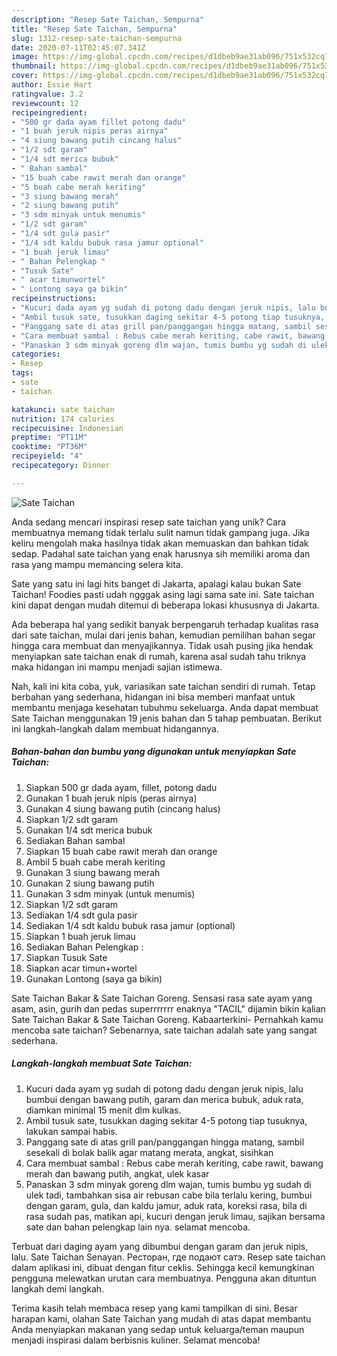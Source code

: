```yaml
---
description: "Resep Sate Taichan, Sempurna"
title: "Resep Sate Taichan, Sempurna"
slug: 1312-resep-sate-taichan-sempurna
date: 2020-07-11T02:45:07.341Z
image: https://img-global.cpcdn.com/recipes/d1dbeb9ae31ab096/751x532cq70/sate-taichan-foto-resep-utama.jpg
thumbnail: https://img-global.cpcdn.com/recipes/d1dbeb9ae31ab096/751x532cq70/sate-taichan-foto-resep-utama.jpg
cover: https://img-global.cpcdn.com/recipes/d1dbeb9ae31ab096/751x532cq70/sate-taichan-foto-resep-utama.jpg
author: Essie Hart
ratingvalue: 3.2
reviewcount: 12
recipeingredient:
- "500 gr dada ayam fillet potong dadu"
- "1 buah jeruk nipis peras airnya"
- "4 siung bawang putih cincang halus"
- "1/2 sdt garam"
- "1/4 sdt merica bubuk"
- " Bahan sambal"
- "15 buah cabe rawit merah dan orange"
- "5 buah cabe merah keriting"
- "3 siung bawang merah"
- "2 siung bawang putih"
- "3 sdm minyak untuk menumis"
- "1/2 sdt garam"
- "1/4 sdt gula pasir"
- "1/4 sdt kaldu bubuk rasa jamur optional"
- "1 buah jeruk limau"
- " Bahan Pelengkap "
- "Tusuk Sate"
- " acar timunwortel"
- " Lontong saya ga bikin"
recipeinstructions:
- "Kucuri dada ayam yg sudah di potong dadu dengan jeruk nipis, lalu bumbui dengan bawang putih, garam dan merica bubuk, aduk rata, diamkan minimal 15 menit dlm kulkas."
- "Ambil tusuk sate, tusukkan daging sekitar 4-5 potong tiap tusuknya, lakukan sampai habis."
- "Panggang sate di atas grill pan/panggangan hingga matang, sambil sesekali di bolak balik agar matang merata, angkat, sisihkan"
- "Cara membuat sambal : Rebus cabe merah keriting, cabe rawit, bawang merah dan bawang putih, angkat, ulek kasar"
- "Panaskan 3 sdm minyak goreng dlm wajan, tumis bumbu yg sudah di ulek tadi, tambahkan sisa air rebusan cabe bila terlalu kering, bumbui dengan garam, gula, dan kaldu jamur, aduk rata, koreksi rasa, bila di rasa sudah pas, matikan api, kucuri dengan jeruk limau, sajikan bersama sate dan bahan pelengkap lain nya. selamat mencoba."
categories:
- Resep
tags:
- sate
- taichan

katakunci: sate taichan 
nutrition: 174 calories
recipecuisine: Indonesian
preptime: "PT11M"
cooktime: "PT36M"
recipeyield: "4"
recipecategory: Dinner

---
```



![Sate Taichan](https://img-global.cpcdn.com/recipes/d1dbeb9ae31ab096/751x532cq70/sate-taichan-foto-resep-utama.jpg)

Anda sedang mencari inspirasi resep sate taichan yang unik? Cara membuatnya memang tidak terlalu sulit namun tidak gampang juga. Jika keliru mengolah maka hasilnya tidak akan memuaskan dan bahkan tidak sedap. Padahal sate taichan yang enak harusnya sih memiliki aroma dan rasa yang mampu memancing selera kita.

Sate yang satu ini lagi hits banget di Jakarta, apalagi kalau bukan Sate Taichan! Foodies pasti udah ngggak asing lagi sama sate ini. Sate taichan kini dapat dengan mudah ditemui di beberapa lokasi khususnya di Jakarta.

Ada beberapa hal yang sedikit banyak berpengaruh terhadap kualitas rasa dari sate taichan, mulai dari jenis bahan, kemudian pemilihan bahan segar hingga cara membuat dan menyajikannya. Tidak usah pusing jika hendak menyiapkan sate taichan enak di rumah, karena asal sudah tahu triknya maka hidangan ini mampu menjadi sajian istimewa.


Nah, kali ini kita coba, yuk, variasikan sate taichan sendiri di rumah. Tetap berbahan yang sederhana, hidangan ini bisa memberi manfaat untuk membantu menjaga kesehatan tubuhmu sekeluarga. Anda dapat membuat Sate Taichan menggunakan 19 jenis bahan dan 5 tahap pembuatan. Berikut ini langkah-langkah dalam membuat hidangannya.

<!--inarticleads1-->

##### Bahan-bahan dan bumbu yang digunakan untuk menyiapkan Sate Taichan:

1. Siapkan 500 gr dada ayam, fillet, potong dadu
1. Gunakan 1 buah jeruk nipis (peras airnya)
1. Gunakan 4 siung bawang putih (cincang halus)
1. Siapkan 1/2 sdt garam
1. Gunakan 1/4 sdt merica bubuk
1. Sediakan  Bahan sambal
1. Siapkan 15 buah cabe rawit merah dan orange
1. Ambil 5 buah cabe merah keriting
1. Gunakan 3 siung bawang merah
1. Gunakan 2 siung bawang putih
1. Gunakan 3 sdm minyak (untuk menumis)
1. Siapkan 1/2 sdt garam
1. Sediakan 1/4 sdt gula pasir
1. Sediakan 1/4 sdt kaldu bubuk rasa jamur (optional)
1. Siapkan 1 buah jeruk limau
1. Sediakan  Bahan Pelengkap :
1. Siapkan Tusuk Sate
1. Siapkan  acar timun+wortel
1. Gunakan  Lontong (saya ga bikin)


Sate Taichan Bakar &amp; Sate Taichan Goreng. Sensasi rasa sate ayam yang asam, asin, gurih dan pedas superrrrrrr enaknya &#34;TACIL&#34; dijamin bikin kalian Sate Taichan Bakar &amp; Sate Taichan Goreng. Kabaarterkini- Pernahkah kamu mencoba sate taichan? Sebenarnya, sate taichan adalah sate yang sangat sederhana. 

<!--inarticleads2-->

##### Langkah-langkah membuat Sate Taichan:

1. Kucuri dada ayam yg sudah di potong dadu dengan jeruk nipis, lalu bumbui dengan bawang putih, garam dan merica bubuk, aduk rata, diamkan minimal 15 menit dlm kulkas.
1. Ambil tusuk sate, tusukkan daging sekitar 4-5 potong tiap tusuknya, lakukan sampai habis.
1. Panggang sate di atas grill pan/panggangan hingga matang, sambil sesekali di bolak balik agar matang merata, angkat, sisihkan
1. Cara membuat sambal : Rebus cabe merah keriting, cabe rawit, bawang merah dan bawang putih, angkat, ulek kasar
1. Panaskan 3 sdm minyak goreng dlm wajan, tumis bumbu yg sudah di ulek tadi, tambahkan sisa air rebusan cabe bila terlalu kering, bumbui dengan garam, gula, dan kaldu jamur, aduk rata, koreksi rasa, bila di rasa sudah pas, matikan api, kucuri dengan jeruk limau, sajikan bersama sate dan bahan pelengkap lain nya. selamat mencoba.


Terbuat dari daging ayam yang dibumbui dengan garam dan jeruk nipis, lalu. Sate Taichan Senayan. Ресторан, где подают сатэ. Resep sate taichan dalam aplikasi ini, dibuat dengan fitur ceklis. Sehingga kecil kemungkinan pengguna melewatkan urutan cara membuatnya. Pengguna akan dituntun langkah demi langkah. 

Terima kasih telah membaca resep yang kami tampilkan di sini. Besar harapan kami, olahan Sate Taichan yang mudah di atas dapat membantu Anda menyiapkan makanan yang sedap untuk keluarga/teman maupun menjadi inspirasi dalam berbisnis kuliner. Selamat mencoba!
